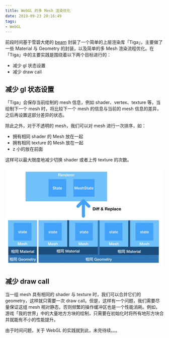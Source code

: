 ```yaml
---
title: WebGL 的多 Mesh 渲染优化
date: 2019-09-23 20:16:49
tags:
- WebGL
---
```

前段时间基于雪碧大佬的 [beam](https://github.com/doodlewind/beam) 封装了一个简单的上层渲染库「Tiga」，主要做了一些 Material 与 Geometry 的封装，以及简单的多 Mesh 渲染流程优化。在「Tiga」中的主要实践是围绕着以下两个目标进行的：

- 减少 gl 状态设置
- 减少 draw call

## 减少 gl 状态设置

「Tiga」会保存当前绘制的 mesh 信息，例如 shader、vertex、texture 等，当绘制下一个 mesh 时，将比较下一个 mesh 的信息与当前的 mesh 信息的差异，之后再设置这部分差异的状态。

除此之外，对于不透明的 mesh，我们可以对 mesh 进行一次排序，如：

- 拥有相同 shader 的 Mesh 放在一起
- 拥有相同 texture 的 Mesh 放在一起
- z 小的放在前面

这样可以最大限度地减少切换 shader 或者上传 texture 的次数。

![sort mesh in Tiga](/images/tiga-sort.png)

## 减少 draw call

当一组 mesh 具有相同的 shader 与 texture 时，我们可以合并它们的 geometry，这样就只需要一次 draw call。但是，这样有一个问题，我们需要尽量保证这组 mesh 相对静态，否则频繁的操作缓冲区也是一个性能消耗。例如，游戏「我的世界」中的大量地方方块的绘制，只需要在初始化时将所有地形方块合并就能有不小的性能提升。

由于时间问题，关于 WebGL 的实践就到此，未完待续。。。
